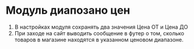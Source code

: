 # Модуль диапозано цен
1.	В настройках модуля сохранять два значения Цена ОТ и Цена ДО
2.	При заходе на сайт выводить сообщение в футер о том, сколько товаров в магазине находятся в указанном ценовом диапазоне. 